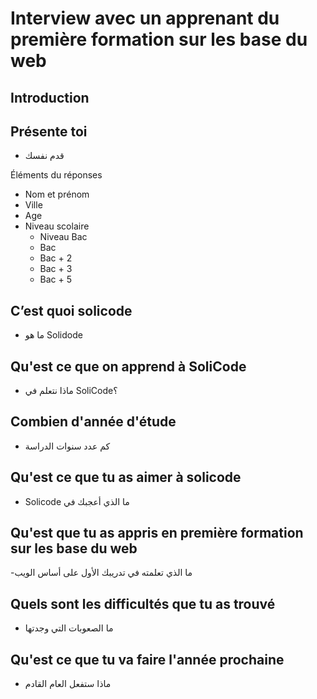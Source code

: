 # Interview avec un apprenant du première formation sur les base du web


## Introduction


## Présente toi

- قدم نفسك

Éléments du réponses 
- Nom et prénom
- Ville
- Age 
- Niveau scolaire 
  - Niveau Bac
  - Bac
  - Bac + 2 
  - Bac + 3
  - Bac + 5

## C’est quoi solicode 
- ما هو Solidode

## Qu'est ce que on apprend à SoliCode
- ماذا نتعلم في SoliCode؟

## Combien d'année d'étude
- كم عدد سنوات الدراسة

## Qu'est ce que tu as aimer à solicode 

- Solicode ما الذي أعجبك في   

## Qu'est que tu as appris en première formation sur les base du web

-ما الذي تعلمته في تدريبك الأول على أساس الويب 

## Quels sont les difficultés que tu as trouvé
- ما الصعوبات التي وجدتها

## Qu'est ce que tu va faire l'année prochaine
- ماذا ستفعل العام القادم